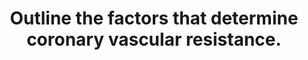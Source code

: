 ---
title: "Outline the factors that determine coronary vascular resistance."
entityType: SAQ
exam: PEX
college: ANZCA
year: 2002
sitting: B
question: 11
passRate: 65
EC_expectedDomains:
- "The main points expected were a clear understanding of the link between myocardial oxygen utilisation and blood flow, as well as the effect of systolic extravascular compression of coronary blood vessels, and the role of the autonomic nervous system in controlling coronary vascular tone."
EC_extraCredit:
- "Inclusion of the myogenic mechanisms that regulate coronary vascular resistance to maintain flow across a range of perfusion pressures gained extra marks, as did mention of the putative mechanisms involved in metabolic regulation."
- "Additional marks were also gained by illustrating the differences between right and left ventricular systolic and diastolic flow patterns."
EC_errorsCommon:
- "Some candidates began the answer with an explanation of Ohm's Law, but then were unclear about the relationship of flow to pressure, as determined by the coronary vascular resistance."
- "Many also began with Poiseuille's equation, but did not follow this with a clear explanation of the major role of vessel radius as the primary determinant of resistance."
- "Mention of blood viscosity as a determinant increased the score if included in a relevant context."
---